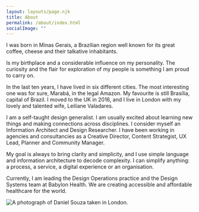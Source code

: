 ```yaml
---
layout: layouts/page.njk
title: About
permalink: /about/index.html
socialImage: ""
---
```

I was born in Minas Gerais, a Brazilian region well known for its great coffee, cheese and their talkative inhabitants. 

Is my birthplace and a considerable influence on my personality. The curiosity and the flair for exploration of my people is something I am proud to carry on. 

In the last ten years, I have lived in six different cities. The most interesting one was for sure, Marabá, in the legal Amazon. My favourite is still Brasília, capital of Brazil. I moved to the UK in 2016, and I live in London with my lovely and talented wife, Leiliane Valadares.  

I am a self-taught design generalist. I am usually excited about learning new things and making connections across disciplines. I consider myself an Information Architect and Design Researcher. I have been working in agencies and consultancies as a Creative Director, Content Strategist, UX Lead, Planner and Community Manager. 

My goal is always to bring clarity and simplicity, and I use simple language and information architecture to decode complexity. I can simplify anything: a process, a service, a digital experience or an organisation.

Currently, I am leading the Design Operations practice and the Design Systems team at Babylon Health. We are creating accessible and affordable healthcare for the world.

![A photograph of Daniel Souza taken in London. ](/images/c2d11347-481d-4466-ad17-acc2fd901ee4.jpeg "Photo: Leiliane Valadares")